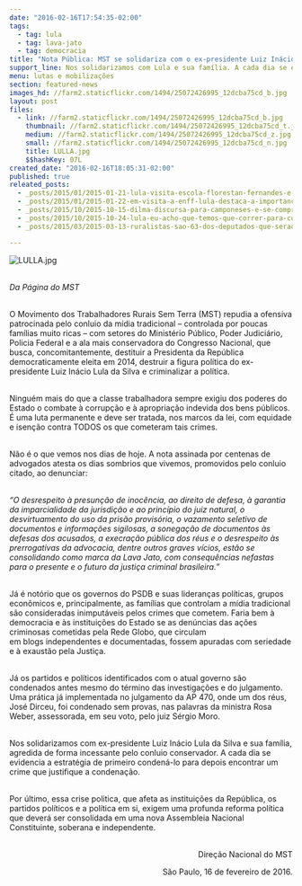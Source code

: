 ```yaml
---
date: "2016-02-16T17:54:35-02:00"
tags:
  - tag: lula
  - tag: lava-jato
  - tag: democracia
title: "Nota Pública: MST se solidariza com o ex-presidente Luiz Inácio Lula da Silva"
support_line: Nos solidarizamos com Lula e sua família. A cada dia se evidencia a estratégia de primeiro condená-lo para depois encontrar um crime que justifique a condenação.
menu: lutas e mobilizações
section: featured-news
images_hd: //farm2.staticflickr.com/1494/25072426995_12dcba75cd_b.jpg
layout: post
files:
  - link: //farm2.staticflickr.com/1494/25072426995_12dcba75cd_b.jpg
    thumbnail: //farm2.staticflickr.com/1494/25072426995_12dcba75cd_t.jpg
    medium: //farm2.staticflickr.com/1494/25072426995_12dcba75cd_z.jpg
    small: //farm2.staticflickr.com/1494/25072426995_12dcba75cd_n.jpg
    title: LULLA.jpg
    $$hashKey: 07L
created_date: "2016-02-16T18:05:31-02:00"
published: true
releated_posts:
  - _posts/2015/01/2015-01-21-lula-visita-escola-florestan-fernandes-e-defende-atuacao-dos-movimentos-sociais-no-brasil.md
  - _posts/2015/01/2015-01-22-em-visita-a-enff-lula-destaca-a-importancia-da-formacao-politica.md
  - _posts/2015/10/2015-10-15-dilma-discursa-para-camponeses-e-se-compromete-a-analisar-propostas-para-o-campo.md
  - _posts/2015/10/2015-10-24-lula-eu-acho-que-temos-que-correr-para-cumprir-o-compromisso-que-nos-assumimos-em-praca-publica-com-os-trabalhadores-do-campo.md
  - _posts/2015/03/2015-03-13-ruralistas-sao-63-dos-deputados-que-serao-investigados-na-lava-jato.md

---
```

<p><img alt="LULLA.jpg" src="//farm2.staticflickr.com/1494/25072426995_12dcba75cd_b.jpg" /></p>

<p><br />
<em>Da P&aacute;gina do MST</em></p>

<p><br />
O Movimento dos Trabalhadores Rurais Sem Terra (MST) repudia a ofensiva patrocinada pelo conluio da m&iacute;dia tradicional &ndash; controlada por poucas fam&iacute;lias muito ricas &ndash; com setores do Minist&eacute;rio P&uacute;blico, Poder Judici&aacute;rio, Policia Federal e a ala mais conservadora do Congresso Nacional, que busca, concomitantemente, destituir a Presidenta da Rep&uacute;blica democraticamente eleita em 2014, destruir a figura pol&iacute;tica do ex-presidente Luiz&nbsp;In&aacute;cio Lula da Silva e criminalizar a pol&iacute;tica.</p>

<p><br />
Ningu&eacute;m mais do que a classe trabalhadora sempre exigiu dos poderes do Estado o combate &agrave; corrup&ccedil;&atilde;o e &agrave; apropria&ccedil;&atilde;o indevida dos bens p&uacute;blicos. &Eacute; uma luta permanente e deve ser tratada, nos marcos da lei, com equidade e isen&ccedil;&atilde;o contra TODOS os que cometeram tais crimes.</p>

<p><br />
N&atilde;o &eacute; o que vemos nos dias de hoje. A nota assinada por centenas de advogados atesta os dias sombrios que vivemos, promovidos pelo conluio citado, ao denunciar:</p>

<p><br />
<em>&ldquo;O desrespeito &agrave; presun&ccedil;&atilde;o de inoc&ecirc;ncia, ao direito de defesa, &agrave; garantia da imparcialidade da jurisdi&ccedil;&atilde;o e ao princ&iacute;pio do juiz natural, o desvirtuamento do uso da pris&atilde;o provis&oacute;ria, o vazamento seletivo de documentos e informa&ccedil;&otilde;es sigilosas, a sonega&ccedil;&atilde;o de documentos &agrave;s defesas dos acusados, a execra&ccedil;&atilde;o p&uacute;blica dos r&eacute;us e o desrespeito &agrave;s prerrogativas da advocacia, dentre outros graves v&iacute;cios, est&atilde;o se consolidando como marca da Lava Jato, com consequ&ecirc;ncias nefastas para o presente e o futuro da justi&ccedil;a criminal brasileira.&rdquo;</em></p>

<p><br />
J&aacute; &eacute; not&oacute;rio que os governos do PSDB e suas lideran&ccedil;as pol&iacute;ticas, grupos econ&ocirc;micos e, principalmente, as fam&iacute;lias que controlam a m&iacute;dia tradicional s&atilde;o consideradas&nbsp;inimput&aacute;veis pelos crimes que cometem. Faria bem &agrave; democracia e &agrave;s institui&ccedil;&otilde;es do Estado se as den&uacute;ncias das a&ccedil;&otilde;es criminosas cometidas pela Rede Globo, que circulam em&nbsp;blogs&nbsp;independentes e documentadas,&nbsp;fossem apuradas com seriedade e &agrave; exaust&atilde;o pela Justi&ccedil;a.</p>

<p><br />
J&aacute; os partidos e pol&iacute;ticos identificados com o atual governo s&atilde;o condenados antes mesmo do t&eacute;rmino das investiga&ccedil;&otilde;es e do julgamento. Uma pr&aacute;tica j&aacute; implementada&nbsp;no julgamento da AP 470, onde um dos r&eacute;us, Jos&eacute; Dirceu, foi condenado sem provas, nas palavras da ministra Rosa Weber, assessorada, em seu voto, pelo juiz S&eacute;rgio Moro.</p>

<p><br />
Nos solidarizamos com ex-presidente Luiz&nbsp;In&aacute;cio Lula da Silva&nbsp;e sua fam&iacute;lia, agredida de forma incessante pelo conluio conservador. A cada dia se evidencia a estrat&eacute;gia de primeiro conden&aacute;-lo para depois encontrar um crime que justifique a condena&ccedil;&atilde;o.</p>

<p><br />
Por &uacute;ltimo, essa crise politica, que afeta as institui&ccedil;&otilde;es da Rep&uacute;blica, os partidos pol&iacute;ticos e a pol&iacute;tica em si, exigem uma profunda reforma pol&iacute;tica que dever&aacute; ser consolidada em uma nova Assembleia Nacional Constituinte, soberana e independente.</p>

<p style="text-align: right;"><br />
Dire&ccedil;&atilde;o Nacional do MST</p>

<p style="text-align: right;">S&atilde;o Paulo, 16 de fevereiro de 2016.</p>

